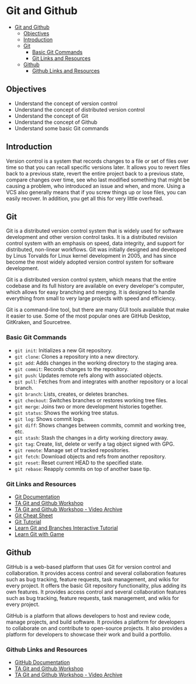 # Git and Github

- [Git and Github](#git-and-github)
  - [Objectives](#objectives)
  - [Introduction](#introduction)
  - [Git](#git)
    - [Basic Git Commands](#basic-git-commands)
    - [Git Links and Resources](#git-links-and-resources)
  - [Github](#github)
    - [Github Links and Resources](#github-links-and-resources)

## Objectives

- Understand the concept of version control
- Understand the concept of distributed version control
- Understand the concept of Git
- Understand the concept of Github
- Understand some basic Git commands

## Introduction

Version control is a system that records changes to a file or set of files over time so that you can recall specific versions later. It allows you to revert files back to a previous state, revert the entire project back to a previous state, compare changes over time, see who last modified something that might be causing a problem, who introduced an issue and when, and more. Using a VCS also generally means that if you screw things up or lose files, you can easily recover. In addition, you get all this for very little overhead.

## Git

Git is a distributed version control system that is widely used for software development and other version control tasks. It is a distributed revision control system with an emphasis on speed, data integrity, and support for distributed, non-linear workflows. Git was initially designed and developed by Linus Torvalds for Linux kernel development in 2005, and has since become the most widely adopted version control system for software development.

Git is a distributed version control system, which means that the entire codebase and its full history are available on every developer's computer, which allows for easy branching and merging. It is designed to handle everything from small to very large projects with speed and efficiency.

Git is a command-line tool, but there are many GUI tools available that make it easier to use. Some of the most popular ones are GitHub Desktop, GitKraken, and Sourcetree.

### Basic Git Commands

- `git init`: Initializes a new Git repository.
- `git clone`: Clones a repository into a new directory.
- `git add`: Adds changes in the working directory to the staging area.
- `git commit`: Records changes to the repository.
- `git push`: Updates remote refs along with associated objects.
- `git pull`: Fetches from and integrates with another repository or a local branch.
- `git branch`: Lists, creates, or deletes branches.
- `git checkout`: Switches branches or restores working tree files.
- `git merge`: Joins two or more development histories together.
- `git status`: Shows the working tree status.
- `git log`: Shows commit logs.
- `git diff`: Shows changes between commits, commit and working tree, etc.
- `git stash`: Stash the changes in a dirty working directory away.
- `git tag`: Create, list, delete or verify a tag object signed with GPG.
- `git remote`: Manage set of tracked repositories.
- `git fetch`: Download objects and refs from another repository.
- `git reset`: Reset current HEAD to the specified state.
- `git rebase`: Reapply commits on top of another base tip.

### Git Links and Resources

- [Git Documentation](https://git-scm.com/doc)
- [TA Git and Github Workshop](./GitGithub-UTAP-TA-Session.pdf)
- [TA Git and Github Workshop - Video Archive](https://www.aparat.com/v/B16jR)
- [Git Cheat Sheet](https://education.github.com/git-cheat-sheet-education.pdf)
- [Git Tutorial](https://www.atlassian.com/git/tutorials)
- [Learn Git and Branches Interactive Tutorial](https://learngitbranching.js.org/)
- [Learn Git with Game](https://ohmygit.org/)

## Github

GitHub is a web-based platform that uses Git for version control and collaboration. It provides access control and several collaboration features such as bug tracking, feature requests, task management, and wikis for every project. It offers the basic Git repository functionality, plus adding its own features. It provides access control and several collaboration features such as bug tracking, feature requests, task management, and wikis for every project.

GitHub is a platform that allows developers to host and review code, manage projects, and build software. It provides a platform for developers to collaborate on and contribute to open-source projects. It also provides a platform for developers to showcase their work and build a portfolio.

### Github Links and Resources

- [GitHub Documentation](https://docs.github.com/en/get-started)
- [TA Git and Github Workshop](./Assets/GitGithub-UTAP-TA-Session.pdf)
- [TA Git and Github Workshop - Video Archive](https://www.aparat.com/v/B16jR)
